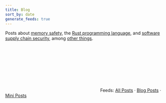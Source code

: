 ```yaml
---
title: Blog
sort_by: date
generate_feeds: true
---
```


Posts about [memory safety][memory-safety], the
[Rust programming language][rust], and
[software supply chain security][sscs], among [other things][topics].

<p>
    <svg class="icon icon-rss mt-[-2px]"><use xlink:href="/icons/symbol-defs.svg#icon-rss"></use></svg>
    Feeds:
    <a href="/atom.xml">All Posts</a></li> &middot; <a href="/blog/atom.xml">Blog Posts</a> &middot; <a href="/mini/atom.xml">Mini Posts</a>
</p>

[memory-safety]: /topics/memory-safety/
[rust]: /topics/rust/
[sscs]: /topics/supply-chain-security/
[topics]: /topics/

